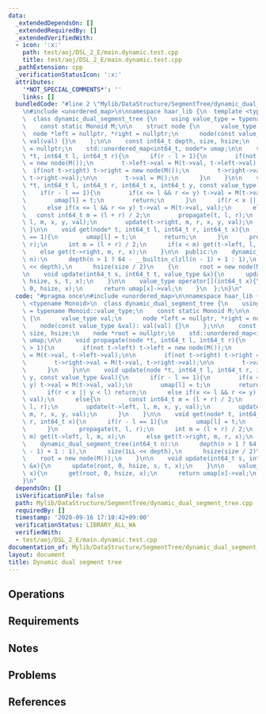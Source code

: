 ```yaml
---
data:
  _extendedDependsOn: []
  _extendedRequiredBy: []
  _extendedVerifiedWith:
  - icon: ':x:'
    path: test/aoj/DSL_2_E/main.dynamic.test.cpp
    title: test/aoj/DSL_2_E/main.dynamic.test.cpp
  _pathExtension: cpp
  _verificationStatusIcon: ':x:'
  attributes:
    '*NOT_SPECIAL_COMMENTS*': ''
    links: []
  bundledCode: "#line 2 \"Mylib/DataStructure/SegmentTree/dynamic_dual_segment_tree.cpp\"\
    \n#include <unordered_map>\n\nnamespace haar_lib {\n  template <typename Monoid>\n\
    \  class dynamic_dual_segment_tree {\n    using value_type = typename Monoid::value_type;\n\
    \    const static Monoid M;\n\n    struct node {\n      value_type val;\n    \
    \  node *left = nullptr, *right = nullptr;\n      node(const value_type &val):\
    \ val(val) {}\n    };\n\n    const int64_t depth, size, hsize;\n    node *root\
    \ = nullptr;\n    std::unordered_map<int64_t, node*> umap;\n\n    void propagate(node\
    \ *t, int64_t l, int64_t r){\n      if(r - l > 1){\n        if(not t->left) t->left\
    \ = new node(M());\n        t->left->val = M(t->val, t->left->val);\n\n      \
    \  if(not t->right) t->right = new node(M());\n        t->right->val = M(t->val,\
    \ t->right->val);\n\n        t->val = M();\n      }\n    }\n\n    void update(node\
    \ *t, int64_t l, int64_t r, int64_t x, int64_t y, const value_type &val){\n  \
    \    if(r - l == 1){\n        if(x <= l && r <= y) t->val = M(t->val, val);\n\
    \        umap[l] = t;\n        return;\n      }\n      if(r < x || y < l) return;\n\
    \      else if(x <= l && r <= y) t->val = M(t->val, val);\n      else{\n     \
    \   const int64_t m = (l + r) / 2;\n        propagate(t, l, r);\n        update(t->left,\
    \ l, m, x, y, val);\n        update(t->right, m, r, x, y, val);\n      }\n   \
    \ }\n\n    void get(node* t, int64_t l, int64_t r, int64_t x){\n      if(r - l\
    \ == 1){\n        umap[l] = t;\n        return;\n      }\n      propagate(t, l,\
    \ r);\n      int m = (l + r) / 2;\n      if(x < m) get(t->left, l, m, x);\n  \
    \    else get(t->right, m, r, x);\n    }\n\n  public:\n    dynamic_dual_segment_tree(int64_t\
    \ n):\n      depth(n > 1 ? 64 - __builtin_clzll(n - 1) + 1 : 1),\n      size(1LL\
    \ << depth),\n      hsize(size / 2)\n    {\n      root = new node(M());\n    }\n\
    \n    void update(int64_t s, int64_t t, value_type &x){\n      update(root, 0,\
    \ hsize, s, t, x);\n    }\n\n    value_type operator[](int64_t x){\n      get(root,\
    \ 0, hsize, x);\n      return umap[x]->val;\n    }\n  };\n}\n"
  code: "#pragma once\n#include <unordered_map>\n\nnamespace haar_lib {\n  template\
    \ <typename Monoid>\n  class dynamic_dual_segment_tree {\n    using value_type\
    \ = typename Monoid::value_type;\n    const static Monoid M;\n\n    struct node\
    \ {\n      value_type val;\n      node *left = nullptr, *right = nullptr;\n  \
    \    node(const value_type &val): val(val) {}\n    };\n\n    const int64_t depth,\
    \ size, hsize;\n    node *root = nullptr;\n    std::unordered_map<int64_t, node*>\
    \ umap;\n\n    void propagate(node *t, int64_t l, int64_t r){\n      if(r - l\
    \ > 1){\n        if(not t->left) t->left = new node(M());\n        t->left->val\
    \ = M(t->val, t->left->val);\n\n        if(not t->right) t->right = new node(M());\n\
    \        t->right->val = M(t->val, t->right->val);\n\n        t->val = M();\n\
    \      }\n    }\n\n    void update(node *t, int64_t l, int64_t r, int64_t x, int64_t\
    \ y, const value_type &val){\n      if(r - l == 1){\n        if(x <= l && r <=\
    \ y) t->val = M(t->val, val);\n        umap[l] = t;\n        return;\n      }\n\
    \      if(r < x || y < l) return;\n      else if(x <= l && r <= y) t->val = M(t->val,\
    \ val);\n      else{\n        const int64_t m = (l + r) / 2;\n        propagate(t,\
    \ l, r);\n        update(t->left, l, m, x, y, val);\n        update(t->right,\
    \ m, r, x, y, val);\n      }\n    }\n\n    void get(node* t, int64_t l, int64_t\
    \ r, int64_t x){\n      if(r - l == 1){\n        umap[l] = t;\n        return;\n\
    \      }\n      propagate(t, l, r);\n      int m = (l + r) / 2;\n      if(x <\
    \ m) get(t->left, l, m, x);\n      else get(t->right, m, r, x);\n    }\n\n  public:\n\
    \    dynamic_dual_segment_tree(int64_t n):\n      depth(n > 1 ? 64 - __builtin_clzll(n\
    \ - 1) + 1 : 1),\n      size(1LL << depth),\n      hsize(size / 2)\n    {\n  \
    \    root = new node(M());\n    }\n\n    void update(int64_t s, int64_t t, value_type\
    \ &x){\n      update(root, 0, hsize, s, t, x);\n    }\n\n    value_type operator[](int64_t\
    \ x){\n      get(root, 0, hsize, x);\n      return umap[x]->val;\n    }\n  };\n\
    }\n"
  dependsOn: []
  isVerificationFile: false
  path: Mylib/DataStructure/SegmentTree/dynamic_dual_segment_tree.cpp
  requiredBy: []
  timestamp: '2020-09-16 17:10:42+09:00'
  verificationStatus: LIBRARY_ALL_WA
  verifiedWith:
  - test/aoj/DSL_2_E/main.dynamic.test.cpp
documentation_of: Mylib/DataStructure/SegmentTree/dynamic_dual_segment_tree.cpp
layout: document
title: Dynamic dual segment tree
---
```


## Operations

## Requirements

## Notes

## Problems

## References
